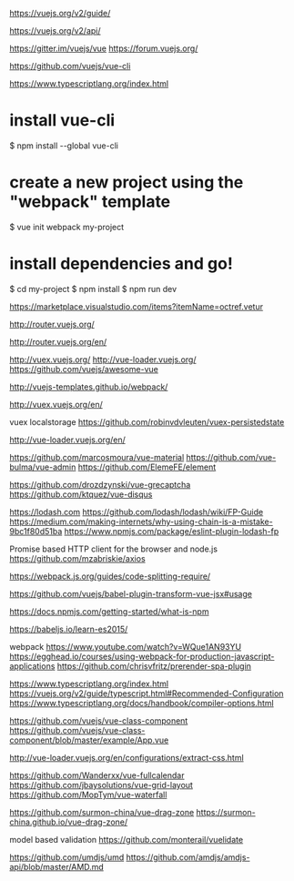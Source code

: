 

https://vuejs.org/v2/guide/

https://vuejs.org/v2/api/

https://gitter.im/vuejs/vue
https://forum.vuejs.org/

https://github.com/vuejs/vue-cli

https://www.typescriptlang.org/index.html

# install vue-cli
$ npm install --global vue-cli
# create a new project using the "webpack" template
$ vue init webpack my-project
# install dependencies and go!
$ cd my-project
$ npm install
$ npm run dev


https://marketplace.visualstudio.com/items?itemName=octref.vetur


http://router.vuejs.org/

http://router.vuejs.org/en/

http://vuex.vuejs.org/
http://vue-loader.vuejs.org/
https://github.com/vuejs/awesome-vue

http://vuejs-templates.github.io/webpack/

http://vuex.vuejs.org/en/

vuex localstorage
https://github.com/robinvdvleuten/vuex-persistedstate

http://vue-loader.vuejs.org/en/

https://github.com/marcosmoura/vue-material
https://github.com/vue-bulma/vue-admin
https://github.com/ElemeFE/element

https://github.com/drozdzynski/vue-grecaptcha
https://github.com/ktquez/vue-disqus


https://lodash.com
https://github.com/lodash/lodash/wiki/FP-Guide
https://medium.com/making-internets/why-using-chain-is-a-mistake-9bc1f80d51ba
https://www.npmjs.com/package/eslint-plugin-lodash-fp

Promise based HTTP client for the browser and node.js
https://github.com/mzabriskie/axios


https://webpack.js.org/guides/code-splitting-require/

https://github.com/vuejs/babel-plugin-transform-vue-jsx#usage

https://docs.npmjs.com/getting-started/what-is-npm

https://babeljs.io/learn-es2015/

webpack
https://www.youtube.com/watch?v=WQue1AN93YU
https://egghead.io/courses/using-webpack-for-production-javascript-applications
https://github.com/chrisvfritz/prerender-spa-plugin

https://www.typescriptlang.org/index.html
https://vuejs.org/v2/guide/typescript.html#Recommended-Configuration
https://www.typescriptlang.org/docs/handbook/compiler-options.html

https://github.com/vuejs/vue-class-component
https://github.com/vuejs/vue-class-component/blob/master/example/App.vue



http://vue-loader.vuejs.org/en/configurations/extract-css.html


https://github.com/Wanderxx/vue-fullcalendar
https://github.com/jbaysolutions/vue-grid-layout
https://github.com/MopTym/vue-waterfall

https://github.com/surmon-china/vue-drag-zone
https://surmon-china.github.io/vue-drag-zone/

model based validation
https://github.com/monterail/vuelidate


https://github.com/umdjs/umd
https://github.com/amdjs/amdjs-api/blob/master/AMD.md
